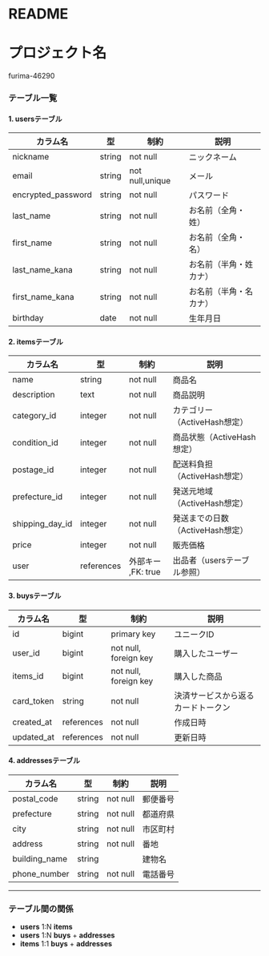 # README
# プロジェクト名
furima-46290

### テーブル一覧

#### 1. usersテーブル
| カラム名          | 型         | 制約             | 説明                   |
|-------------------|------------|------------------|----------------------|
| nickname          | string     | not null         | ニックネーム          |
| email    　　　　  | string     | not null,unique  | メール               |
| encrypted_password| string     | not null         | パスワード            |
| last_name   　　　| string     | not null         | お名前（全角・姓）     |
| first_name  　　  | string     | not null         | お名前（全角・名）     |
| last_name_kana    | string     | not null         | お名前（半角・姓カナ） |
| first_name_kana   | string     | not null         | お名前（半角・名カナ） |
| birthday          | date       | not null         | 生年月日              |

#### 2. itemsテーブル
| カラム名        | 型         | 制約               | 説明                            |
|-----------------|------------|--------------------|--------------------------------|
| name            | string     | not null           | 商品名                         |
| description     | text       | not null           | 商品説明                       |
| category_id     | integer    | not null           | カテゴリー（ActiveHash想定）    |
| condition_id    | integer    | not null           | 商品状態（ActiveHash想定）      |
| postage_id      | integer    | not null           | 配送料負担（ActiveHash想定）    |
| prefecture_id   | integer    | not null           | 発送元地域（ActiveHash想定）    |
| shipping_day_id | integer    | not null           | 発送までの日数（ActiveHash想定）|
| price           | integer    | not null           | 販売価格                       |
| user            | references | 外部キー ,FK: true | 出品者（usersテーブル参照）      |

#### 3. buysテーブル
| カラム名         | 型         | 制約                       | 説明                            |
|-----------------|------------|----------------------------|---------------------------------|
| id              | bigint     | primary key                | ユニークID                       |
| user_id         | bigint     | not null, foreign key      | 購入したユーザー                 |
| items_id        | bigint     | not null, foreign key      | 購入した商品                     |
| card_token      | string     | not null                   | 決済サービスから返るカードトークン |
| created_at      | references | not null                   | 作成日時                         |
| updated_at      | references | not null                   | 更新日時                         |

#### 4. addressesテーブル
| カラム名         | 型         | 制約                       | 説明                  |
|-----------------|------------|----------------------------|-----------------------|
| postal_code     | string     | not null                   | 郵便番号               |
| prefecture      | string     | not null                   | 都道府県               |
| city            | string     | not null                   | 市区町村               |
| address         | string     | not null                   | 番地                   |
| building_name   | string     |                            | 建物名                 |
| phone_number    | string     | not null                   | 電話番号               |

---

### テーブル間の関係
- **users** 1:N **items**  
- **users** 1:N **buys** + **addresses**
- **items** 1:1 **buys** + **addresses**